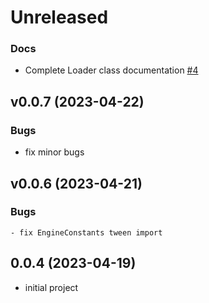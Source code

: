 # Unreleased

### Docs 

- Complete Loader class documentation [#4](https://github.com/inkasadev/inks2d/issues/4)

## v0.0.7 (2023-04-22)

### Bugs

- fix minor bugs

## v0.0.6 (2023-04-21)

### Bugs
    - fix EngineConstants tween import

## 0.0.4 (2023-04-19)

- initial project

